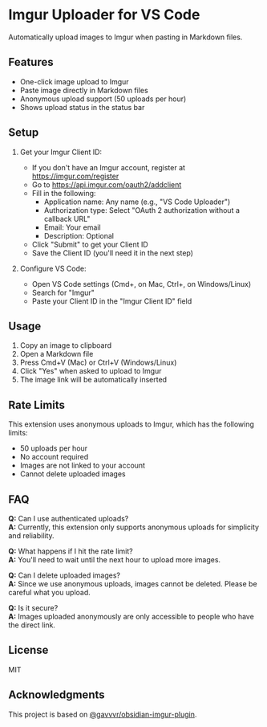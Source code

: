 # Imgur Uploader for VS Code

Automatically upload images to Imgur when pasting in Markdown files.

## Features

- One-click image upload to Imgur
- Paste image directly in Markdown files
- Anonymous upload support (50 uploads per hour)
- Shows upload status in the status bar

## Setup

1. Get your Imgur Client ID:

   - If you don't have an Imgur account, register at https://imgur.com/register
   - Go to https://api.imgur.com/oauth2/addclient
   - Fill in the following:
     - Application name: Any name (e.g., "VS Code Uploader")
     - Authorization type: Select "OAuth 2 authorization without a callback URL"
     - Email: Your email
     - Description: Optional
   - Click "Submit" to get your Client ID
   - Save the Client ID (you'll need it in the next step)

2. Configure VS Code:
   - Open VS Code settings (Cmd+, on Mac, Ctrl+, on Windows/Linux)
   - Search for "Imgur"
   - Paste your Client ID in the "Imgur Client ID" field

## Usage

1. Copy an image to clipboard
2. Open a Markdown file
3. Press Cmd+V (Mac) or Ctrl+V (Windows/Linux)
4. Click "Yes" when asked to upload to Imgur
5. The image link will be automatically inserted

## Rate Limits

This extension uses anonymous uploads to Imgur, which has the following limits:

- 50 uploads per hour
- No account required
- Images are not linked to your account
- Cannot delete uploaded images

## FAQ

**Q:** Can I use authenticated uploads?  
**A:** Currently, this extension only supports anonymous uploads for simplicity and reliability.

**Q:** What happens if I hit the rate limit?  
**A:** You'll need to wait until the next hour to upload more images.

**Q:** Can I delete uploaded images?  
**A:** Since we use anonymous uploads, images cannot be deleted. Please be careful what you upload.

**Q:** Is it secure?  
**A:** Images uploaded anonymously are only accessible to people who have the direct link.

## License

MIT

## Acknowledgments

This project is based on [@gavvvr/obsidian-imgur-plugin](https://github.com/gavvvr/obsidian-imgur-plugin).
